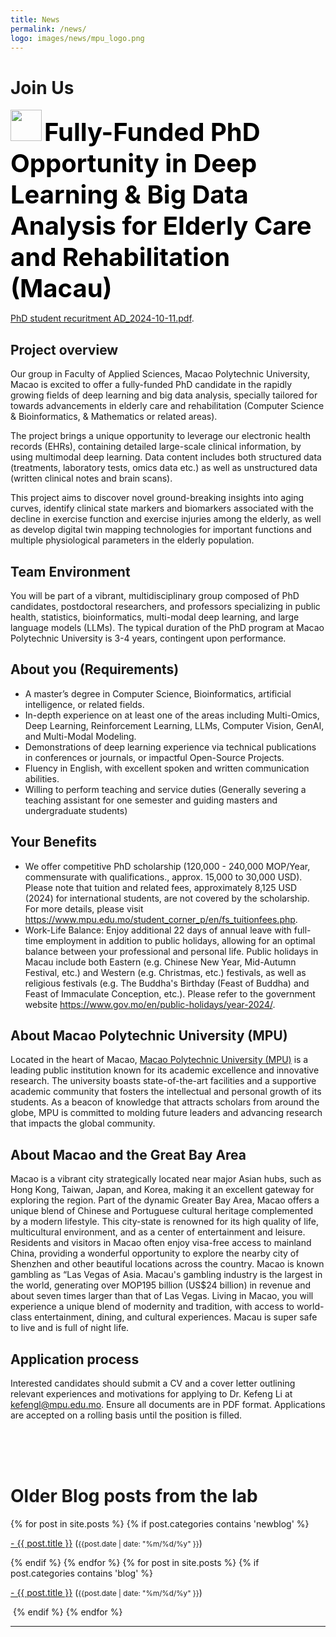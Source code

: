 ```yaml
---
title: News
permalink: /news/
logo: images/news/mpu_logo.png
---
```


# Join Us

<img width="50" src="{{site.baseurl}}/{{page.logo}}" data-action="zoom"> 

<strong style="color:#000000;font-weight:bold;font-size:40px;line-height:1.25">
  Fully-Funded PhD Opportunity in Deep Learning & Big Data Analysis for Elderly Care and Rehabilitation (Macau)
</strong>

<a href="../PDF/PhD student recuritment AD_2024-10-11.pdf" target="_blank">PhD student recuritment AD_2024-10-11.pdf</a>. 

## Project overview

Our group in Faculty of Applied Sciences, Macao Polytechnic University, Macao is excited to offer a fully-funded PhD candidate in the rapidly growing fields of deep learning and big data analysis, specially tailored for towards advancements in elderly care and rehabilitation (Computer Science & Bioinformatics, & Mathematics or related areas). 

The project brings a unique opportunity to leverage our electronic health records (EHRs), containing detailed large-scale clinical information, by using multimodal deep learning. Data content includes both structured data (treatments, laboratory tests, omics data etc.) as well as unstructured data (written clinical notes and brain scans). 

This project aims to discover novel ground-breaking insights into aging curves, identify clinical state markers and biomarkers associated with the decline in exercise function and exercise injuries among the elderly, as well as develop digital twin mapping technologies for important functions and multiple physiological parameters in the elderly population.

## Team Environment

You will be part of a vibrant, multidisciplinary group composed of PhD candidates, postdoctoral researchers, and professors specializing in public health, statistics, bioinformatics, multi-modal deep learning, and large language models (LLMs). The typical duration of the PhD program at Macao Polytechnic University is 3-4 years, contingent upon performance.

## About you (Requirements)

+ A master’s degree in Computer Science, Bioinformatics, artificial intelligence, or related fields. 
+ In-depth experience on at least one of the areas including Multi-Omics, Deep Learning, Reinforcement Learning, LLMs, Computer Vision, GenAI, and Multi-Modal Modeling.
+ Demonstrations of deep learning experience via technical publications in conferences or journals, or impactful Open-Source Projects.
+ Fluency in English, with excellent spoken and written communication abilities.
+ Willing to perform teaching and service duties (Generally severing a teaching assistant for one semester and guiding masters and undergraduate students)

## Your Benefits

+ We offer competitive PhD scholarship (120,000 - 240,000 MOP/Year, commensurate with qualifications., approx. 15,000 to 30,000 USD). Please note that tuition and related fees, approximately 8,125 USD (2024) for international students, are not covered by the scholarship. For more details, please visit  <a href="https://www.mpu.edu.mo/student_corner_p/en/fs_tuitionfees.php" target="_blank">https://www.mpu.edu.mo/student_corner_p/en/fs_tuitionfees.php</a>. 
+ Work-Life Balance: Enjoy additional 22 days of annual leave with full-time employment in addition to public holidays, allowing for an optimal balance between your professional and personal life. Public holidays in Macau include both Eastern (e.g. Chinese New Year, Mid-Autumn Festival, etc.) and Western (e.g. Christmas, etc.) festivals, as well as religious festivals (e.g. The Buddha's Birthday (Feast of Buddha) and Feast of Immaculate Conception, etc.). Please refer to the government website <a href="https://www.gov.mo/en/public-holidays/year-2024/" target="_blank">https://www.gov.mo/en/public-holidays/year-2024/</a>. 

## About Macao Polytechnic University (MPU)

Located in the heart of Macao, <a href="https://www.mpu.edu.mo/en/mpu_introduction.php" target="_blank">Macao Polytechnic University (MPU)</a> is a leading public institution known for its academic excellence and innovative research. The university boasts state-of-the-art facilities and a supportive academic community that fosters the intellectual and personal growth of its students. As a beacon of knowledge that attracts scholars from around the globe, MPU is committed to molding future leaders and advancing research that impacts the global community.

## About Macao and the Great Bay Area

Macao is a vibrant city strategically located near major Asian hubs, such as Hong Kong, Taiwan, Japan, and Korea, making it an excellent gateway for exploring the region. Part of the dynamic Greater Bay Area, Macao offers a unique blend of Chinese and Portuguese cultural heritage complemented by a modern lifestyle. This city-state is renowned for its high quality of life, multicultural environment, and as a center of entertainment and leisure. Residents and visitors in Macao often enjoy visa-free access to mainland China, providing a wonderful opportunity to explore the nearby city of Shenzhen and other beautiful locations across the country. Macao is known gambling as “Las Vegas of Asia. Macau's gambling industry is the largest in the world, generating over MOP195 billion (US$24 billion) in revenue and about seven times larger than that of Las Vegas. Living in Macao, you will experience a unique blend of modernity and tradition, with access to world-class entertainment, dining, and cultural experiences. Macau is super safe to live and is full of night life. 

## Application process

Interested candidates should submit a CV and a cover letter outlining relevant experiences and motivations for applying to Dr. Kefeng Li at kefengl@mpu.edu.mo. Ensure all documents are in PDF format. Applications are accepted on a rolling basis until the position is filled.

<br/>

<br/>

<br/>

# Older Blog posts from the lab

<div class="content list">
  {% for post in site.posts %}
    {% if post.categories contains 'newblog' %}
    <div class="list-item">
      <p class="list-post-title">
        <a href="{{ site.baseurl }}{{ post.url }}">- {{ post.title }}</a> (<small>{{post.date | date: "%m/%d/%y" }}</small>)
      </p>
    </div>
    {% endif %}
  {% endfor %}
  {% for post in site.posts %}
    {% if post.categories contains 'blog' %}
    <div class="list-item">
      <p class="list-post-title">
        <a href="{{ site.baseurl }}{{ post.url }}">- {{ post.title }}</a> (<small>{{post.date | date: "%m/%d/%y" }}</small>)
      </p>
    </div>
​    {% endif %}
  {% endfor %}
</div>


<hr>

